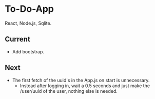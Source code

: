 # To-Do-App

React, Node.js, Sqlite.

## Current
- Add bootstrap.

## Next

- The first fetch of the uuid's in the App.js on start is unnecessary.
    - Instead after logging in, wait a 0.5 seconds and just make the /user/uuid of the user, nothing else is needed.
